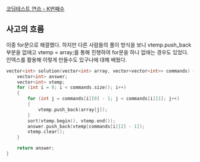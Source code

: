 [코딩테스트 연습 - K번째수](https://programmers.co.kr/learn/courses/30/lessons/42748)

## 사고의 흐름

이중 for문으로 해결했다. 하지만 다른 사람들의 풀이 방식을 보니 vtemp.push_back부분을 없애고 vtemp = array;를 통해 진행하여 for문을 하나 없애는 경우도 있었다. 인덱스를 활용해 이렇게 만들수도 있구나에 대해 배웠다.

```cpp
vector<int> solution(vector<int> array, vector<vector<int>> commands) {
	vector<int> answer;
	vector<int> vtemp;
	for (int i = 0; i < commands.size(); i++)
	{
		for (int j = commands[i][0] - 1; j < commands[i][1]; j++)
		{
			vtemp.push_back(array[j]);
		}
		sort(vtemp.begin(), vtemp.end());
		answer.push_back(vtemp[commands[i][2] - 1]);
		vtemp.clear();
	}

	return answer;
}
```
